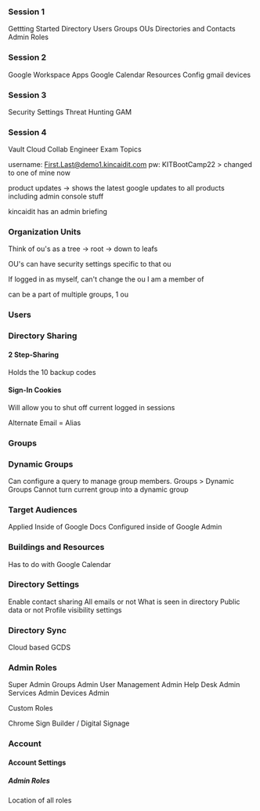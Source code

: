 ### Session 1

Gettting Started
Directory
Users
Groups
OUs
Directories and Contacts
Admin Roles

### Session 2

Google Workspace Apps
Google Calendar
Resources
Config gmail
devices

### Session 3

Security Settings
Threat Hunting
GAM

### Session 4

Vault
Cloud Collab
Engineer Exam Topics

username: First.Last@demo1.kincaidit.com
pw: KITBootCamp22 > changed to one of mine now

product updates -> shows the latest google updates to all products including admin console stuff

kincaidit has an admin briefing

### Organization Units

Think of ou's as a tree -> root -> down to leafs

OU's can have security settings specific to that ou

If logged in as myself, can't change the ou I am a member of

can be a part of multiple groups, 1 ou

### Users

### Directory Sharing

#### 2 Step-Sharing

Holds the 10 backup codes

#### Sign-In Cookies

Will allow you to shut off current logged in sessions

Alternate Email = Alias

### Groups

### Dynamic Groups

Can configure a query to manage group members.
Groups > Dynamic Groups
Cannot turn current group into a dynamic group

### Target Audiences

Applied Inside of Google Docs
Configured inside of Google Admin

### Buildings and Resources

Has to do with Google Calendar

### Directory Settings

Enable contact sharing
All emails or not
What is seen in directory
Public data or not
Profile visibility settings

### Directory Sync

Cloud based GCDS

### Admin Roles

Super Admin
Groups Admin
User Management Admin
Help Desk Admin
Services Admin
Devices Admin

Custom Roles

Chrome Sign Builder / Digital Signage

### Account

#### Account Settings

##### Admin Roles

Location of all roles
